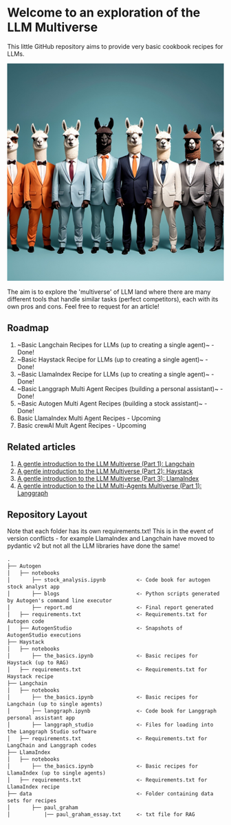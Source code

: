 # Welcome to an exploration of the LLM Multiverse
This little GitHub repository aims to provide very basic cookbook recipes for LLMs. 

<p align="center">
    <img src="./images/llama_crew.jpg">
</p>

The aim is to explore the 'multiverse' of LLM land where there are many different tools that handle similar tasks (perfect competitors), each with its own pros and cons. Feel free to request for an article!

## Roadmap
1. ~Basic Langchain Recipes for LLMs (up to creating a single agent)~ - Done!
2. ~Basic Haystack Recipe for LLMs (up to creating a single agent)~ - Done!
3. ~Basic LlamaIndex Recipe for LLMs (up to creating a single agent)~ - Done!
4. ~Basic Langgraph Multi Agent Recipes (building a personal assistant)~ - Done!
5. ~Basic Autogen Multi Agent Recipes (building a stock assistant)~ - Done!
6. Basic LlamaIndex Multi Agent Recipes - Upcoming
7. Basic crewAI Mult Agent Recipes - Upcoming

## Related articles
1. [A gentle introduction to the LLM Multiverse (Part 1): Langchain](https://medium.com/@tituslhy/a-gentle-introduction-to-the-llm-multiverse-part-1-langchain-023a899d294e)
2. [A gentle introduction to the LLM Multiverse (Part 2): Haystack](https://medium.com/mitb-for-all/a-gentle-introduction-to-the-llm-multiverse-part-2-haystack-c6af2548df04)
3. [A gentle introduction to the LLM Multiverse (Part 3): LlamaIndex](https://medium.com/mitb-for-all/a-gentle-introduction-to-the-llm-multiverse-part-3-llamaindex-798344050c49)
4. [A gentle introduction to the LLM Multi-Agents Multiverse (Part 1): Langgraph](https://medium.com/@tituslhy/a-gentle-introduction-to-the-llm-multi-agents-multiverse-part-1-langgraph-2ac56f1b5b3c)

## Repository Layout
Note that each folder has its own requirements.txt! This is in the event of version conflicts - for example LlamaIndex and Langchain have moved to pydantic v2 but not all the LLM libraries have done the same!
```
.
├── Autogen
│   ├── notebooks
│       ├── stock_analysis.ipynb          <- Code book for autogen stock analyst app
│       ├── blogs                         <- Python scripts generated by Autogen's command line executor
│       ├── report.md                     <- Final report generated
│   ├── requirements.txt                  <- Requirements.txt for Autogen code
│   ├── AutogenStudio                     <- Snapshots of AutogenStudio executions
├── Haystack                                
│   ├── notebooks
│       ├── the_basics.ipynb              <- Basic recipes for Haystack (up to RAG)
│   ├── requirements.txt                  <- Requirements.txt for Haystack recipe
├── Langchain
│   ├── notebooks
│       ├── the_basics.ipynb              <- Basic recipes for Langchain (up to single agents)
│       ├── langgraph.ipynb               <- Code book for Langgraph personal assistant app
│       ├── langgraph_studio              <- Files for loading into the Langgraph Studio software
│   ├── requirements.txt                  <- Requirements.txt for LangChain and Langgraph codes
├── LlamaIndex                                  
│   ├── notebooks
│       ├── the_basics.ipynb              <- Basic recipes for LlamaIndex (up to single agents)
│   ├── requirements.txt                  <- Requirements.txt for LlamaIndex recipe
├── data                                  <- Folder containing data sets for recipes
│       ├── paul_graham                   
│           |── paul_graham_essay.txt     <- txt file for RAG
```